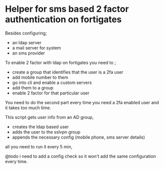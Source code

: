 # Helper for sms based 2 factor authentication on fortigates
Besides configuring;

- an ldap server
- a mail server for system
- an sms provider

To enable 2 factor with ldap on fortigates you need to ;


- create a group that identifies that the user is a 2fa user
- add mobile number to them
- go into cli and enable a custom servers
- add them to a group 
- enable 2 factor for that particular user

You need to do the second part every time you need a 2fa enabled user and it takes too much time.

This script gets user info from an AD group, 
- creates the ldap based user
- adds the user to the sslvpn group 
- appends the necessary config (mobile phone, sms server details)

all you need to run it every 5 min, 

@todo i need to add a config check so it won't add the same configuration every time.